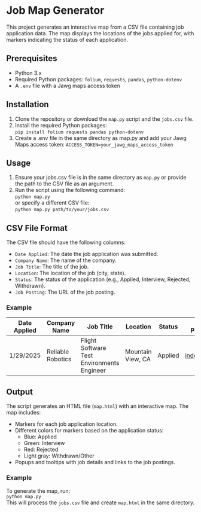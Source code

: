 # Job Map Generator

This project generates an interactive map from a CSV file containing job application data. The map displays the locations of the jobs applied for, with markers indicating the status of each application.

## Prerequisites

- Python 3.x
- Required Python packages: `folium`, `requests`, `pandas`, `python-dotenv`
- A `.env` file with a Jawg maps access token

## Installation

1. Clone the repository or download the `map.py` script and the `jobs.csv` file.
2. Install the required Python packages:  
`pip install folium requests pandas python-dotenv`
3. Create a .env file in the same directory as map.py and add your Jawg Maps access token:
`ACCESS_TOKEN=your_jawg_maps_access_token`

## Usage  

1. Ensure your jobs.csv file is in the same directory as `map.py` or provide the path to the CSV file as an argument.  
2. Run the script using the following command:  
`python map.py`  
or specify a different CSV file:  
`python map.py path/to/your/jobs.csv`

## CSV File Format  

The CSV file should have the following columns:  
* `Date Applied`: The date the job application was submitted.
* `Company Name`: The name of the company.
* `Job Title`: The title of the job.
* `Location`: The location of the job (city, state).
* `Status`: The status of the application (e.g., Applied, Interview, Rejected, Withdrawn).
* `Job Posting`: The URL of the job posting.

### Example  
| Date Applied | Company Name       | Job Title                           | Location         | Status  | Job Posting                                                                 |
|--------------|--------------------|-------------------------------------|------------------|---------|-----------------------------------------------------------------------------|
| 1/29/2025    | Reliable Robotics  | Flight Software Test Environments Engineer | Mountain View, CA | Applied | [indeed.com](https://www.indeed.com/rc/clk?jk=a41cb70c5fe8811e&bb=887tvkC_rfgTrPyP2L3KGK7Jvuz-RzP1Jh45iuyE3E745QReSvAofOKZm0CoywdntGnCLto32drHgv5HKHh1nnOFJSgM2Q2RTScuFyDhWBmK7FR_DBEff48kb6eVSILa&xkcb=SoD-67M32apsOqAOob0KbzkdCdPP&fccid=a14367aef85963f7&vjs=3) |

## Output  

The script generates an HTML file (`map.html`) with an interactive map. The map includes:

* Markers for each job application location.
* Different colors for markers based on the application status:
  * Blue: Applied
  * Green: Interview
  * Red: Rejected
  * Light gray: Withdrawn/Other
* Popups and tooltips with job details and links to the job postings.

### Example  

To generate the map, run:  
`python map.py`  
This will process the `jobs.csv` file and create `map.html` in the same directory.